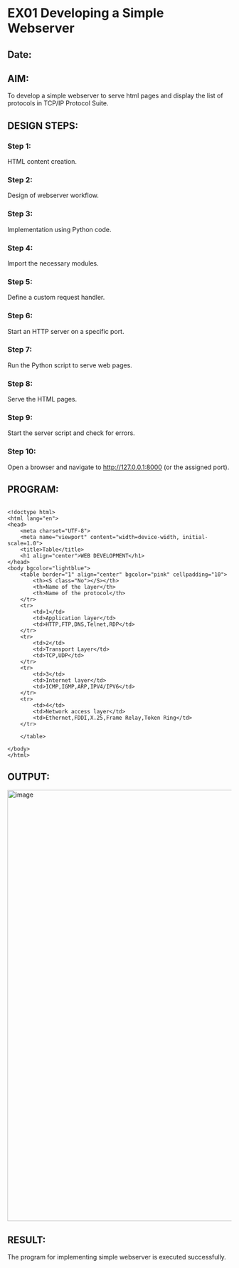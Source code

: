 # EX01 Developing a Simple Webserver
## Date:

## AIM:
To develop a simple webserver to serve html pages and display the list of protocols in TCP/IP Protocol Suite.

## DESIGN STEPS:
### Step 1: 
HTML content creation.

### Step 2:
Design of webserver workflow.

### Step 3:
Implementation using Python code.

### Step 4:
Import the necessary modules.

### Step 5:
Define a custom request handler.

### Step 6:
Start an HTTP server on a specific port.

### Step 7:
Run the Python script to serve web pages.

### Step 8:
Serve the HTML pages.

### Step 9:
Start the server script and check for errors.

### Step 10:
Open a browser and navigate to http://127.0.0.1:8000 (or the assigned port).

## PROGRAM:
```

<!doctype html>
<html lang="en">
<head>
    <meta charset="UTF-8">
    <meta name="viewport" content="width=device-width, initial-scale=1.0">
    <title>Table</title>
    <h1 align="center">WEB DEVELOPMENT</h1>
</head>
<body bgcolor="lightblue">
    <table border="1" align="center" bgcolor="pink" cellpadding="10">
        <th><S class="No"></S></th>
        <th>Name of the layer</th>
        <th>Name of the protocol</th>
    </tr>
    <tr>
        <td>1</td>
        <td>Application layer</td>
        <td>HTTP,FTP,DNS,Telnet,RDP</td>
    </tr>
    <tr>
        <td>2</td>
        <td>Transport Layer</td>
        <td>TCP,UDP</td>
    </tr>
    <tr>
        <td>3</td>
        <td>Internet layer</td>
        <td>ICMP,IGMP,ARP,IPV4/IPV6</td>
    </tr>
    <tr>
        <td>4</td>
        <td>Network access layer</td>
        <td>Ethernet,FDDI,X.25,Frame Relay,Token Ring</td>
    </tr>
    
    </table>

</body>
</html>

```

## OUTPUT:
<img width="1919" height="969" alt="image" src="https://github.com/user-attachments/assets/286f0fda-eb89-4bfc-a6fa-13c334c53b8e" />


## RESULT:
The program for implementing simple webserver is executed successfully.
